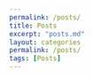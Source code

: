 ```yaml
---
permalink: /posts/
title: Posts
excerpt: "posts.md"
layout: categories
permalink: /posts/
tags: [Posts]
---
```

